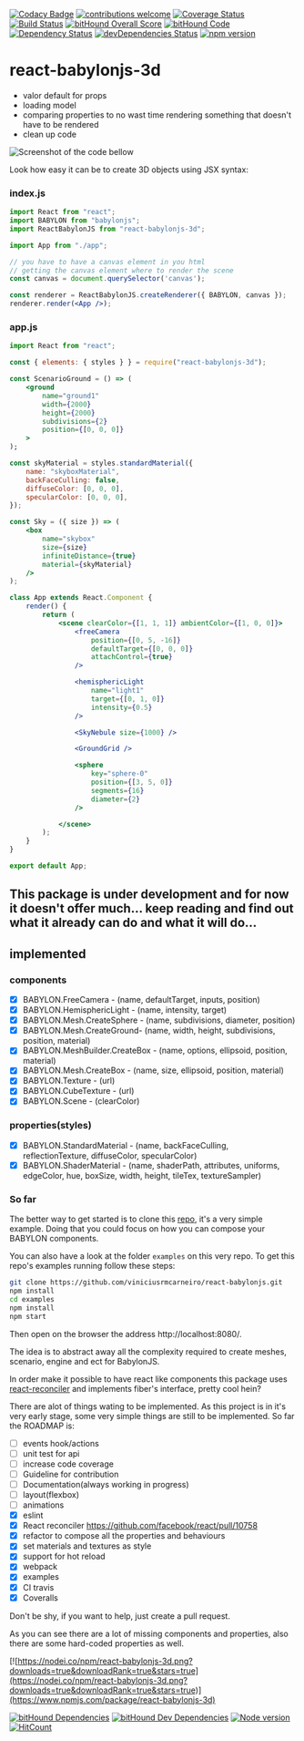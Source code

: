 [![Codacy Badge](https://api.codacy.com/project/badge/Grade/e2a161decf69444c92ced98bc3c572c6)](https://www.codacy.com/app/viniciusrmcarneiro/react-babylonjs?utm_source=github.com&utm_medium=referral&utm_content=viniciusrmcarneiro/react-babylonjs&utm_campaign=badger)
[![contributions welcome](https://img.shields.io/badge/contributions-welcome-brightgreen.svg?style=flat)](https://github.com/viniciusrmcarneiro/react-babylonjs/issues)
[![Coverage Status](https://coveralls.io/repos/github/viniciusrmcarneiro/react-babylonjs/badge.svg?branch=master)](https://coveralls.io/github/viniciusrmcarneiro/react-babylonjs?branch=master)
[![Build Status](https://travis-ci.org/viniciusrmcarneiro/react-babylonjs.svg)](https://travis-ci.org/viniciusrmcarneiro/react-babylonjs)
[![bitHound Overall Score](https://www.bithound.io/github/viniciusrmcarneiro/react-babylonjs/badges/score.svg)](https://www.bithound.io/github/viniciusrmcarneiro/react-babylonjs)
[![bitHound Code](https://www.bithound.io/github/viniciusrmcarneiro/react-babylonjs/badges/code.svg)](https://www.bithound.io/github/viniciusrmcarneiro/react-babylonjs)
[![Dependency Status](https://david-dm.org/viniciusrmcarneiro/react-babylonjs.svg)](https://david-dm.org/viniciusrmcarneiro/react-babylonjs)
[![devDependencies Status](https://david-dm.org/viniciusrmcarneiro/react-babylonjs/dev-status.svg)](https://david-dm.org/viniciusrmcarneiro/react-babylonjs?type=dev)
[![npm version](https://badge.fury.io/js/react-babylonjs-3d.svg)](https://badge.fury.io/js/react-babylonjs-3d)

# react-babylonjs-3d
- valor default for props
- loading model
- comparing properties to no wast time rendering something that doesn't have to be rendered
- clean up code


![Screenshot of the code bellow][screenshot1]

Look how easy it can be to create 3D objects using JSX syntax:
### index.js
```jsx
import React from "react";
import BABYLON from "babylonjs";
import ReactBabylonJS from "react-babylonjs-3d";

import App from "./app";

// you have to have a canvas element in you html
// getting the canvas element where to render the scene
const canvas = document.querySelector('canvas');

const renderer = ReactBabylonJS.createRenderer({ BABYLON, canvas });
renderer.render(<App />);
```

### app.js
```jsx
import React from "react";

const { elements: { styles } } = require("react-babylonjs-3d");

const ScenarioGround = () => (
    <ground
        name="ground1"
        width={2000}
        height={2000}
        subdivisions={2}
        position={[0, 0, 0]}
    >
);
```
```jsx
const skyMaterial = styles.standardMaterial({
    name: "skyboxMaterial",
    backFaceCulling: false,
    diffuseColor: [0, 0, 0],
    specularColor: [0, 0, 0],
});
```
```jsx
const Sky = ({ size }) => (
    <box
        name="skybox"
        size={size}
        infiniteDistance={true}
        material={skyMaterial}
    />
);
```
```jsx
class App extends React.Component {
    render() {
        return (
            <scene clearColor={[1, 1, 1]} ambientColor={[1, 0, 0]}>
                <freeCamera
                    position={[0, 5, -16]}
                    defaultTarget={[0, 0, 0]}
                    attachControl={true}
                />

                <hemisphericLight
                    name="light1"
                    target={[0, 1, 0]}
                    intensity={0.5}
                />

                <SkyNebule size={1000} />

                <GroundGrid />

                <sphere
                    key="sphere-0"
                    position={[3, 5, 0]}
                    segments={16}
                    diameter={2}
                />

            </scene>
        );
    }
}

export default App;
```

## This package is under development and for now it doesn't offer much... keep reading and find out what it already can do and what it will do...

## implemented
### components
- [x] BABYLON.FreeCamera - (name, defaultTarget, inputs, position)
- [x] BABYLON.HemisphericLight - (name, intensity, target)
- [x] BABYLON.Mesh.CreateSphere - (name, subdivisions, diameter, position)
- [x] BABYLON.Mesh.CreateGround- (name, width, height, subdivisions, position, material)
- [x] BABYLON.MeshBuilder.CreateBox - (name, options, ellipsoid, position, material)
- [x] BABYLON.Mesh.CreateBox - (name, size, ellipsoid, position, material)
- [x] BABYLON.Texture - (url)
- [x] BABYLON.CubeTexture - (url)
- [x] BABYLON.Scene - (clearColor)

### properties(styles)
- [x] BABYLON.StandardMaterial - (name, backFaceCulling, reflectionTexture, diffuseColor, specularColor)
- [x] BABYLON.ShaderMaterial - (name, shaderPath, attributes, uniforms, edgeColor, hue, boxSize, width, height, tileTex, textureSampler)

### So far
The better way to get started is to clone this [repo](https://github.com/viniciusrmcarneiro/react-babylonjs-3d-example), it's a very simple example. Doing that you could focus on how you can compose your BABYLON components.

You can also have a look at the folder `examples` on this very repo.
To get this repo's examples running follow these steps:
```bash
git clone https://github.com/viniciusrmcarneiro/react-babylonjs.git
npm install
cd examples
npm install
npm start
```
Then open on the browser the address http://localhost:8080/.

The idea is to abstract away all the complexity required to create meshes, scenario, engine and ect for BabylonJS.

In order make it possible to have react like components this package uses [react-reconciler](https://www.npmjs.com/package/react-reconciler) and implements fiber's interface, pretty cool hein?


There are alot of things wating to be implemented. As this project is in it's very early stage, some very simple things are still to be implemented. So far the ROADMAP is:
- [ ] events hook/actions
- [ ] unit test for api
- [ ] increase code coverage
- [ ] Guideline for contribution
- [ ] Documentation(always working in progress)
- [ ] layout(flexbox)
- [ ] animations
- [x] eslint
- [x] React reconciler <https://github.com/facebook/react/pull/10758>
- [x] refactor to compose all the properties and behaviours
- [x] set materials and textures as style
- [x] support for hot reload
- [x] webpack
- [x] examples
- [x] CI travis
- [x] Coveralls

Don't be shy, if you want to help, just create a pull request.


As you can see there are a lot of missing components and properties, also there are some hard-coded properties as well.

[![https://nodei.co/npm/react-babylonjs-3d.png?downloads=true&downloadRank=true&stars=true](https://nodei.co/npm/react-babylonjs-3d.png?downloads=true&downloadRank=true&stars=true)](https://www.npmjs.com/package/react-babylonjs-3d)

[![bitHound Dependencies](https://www.bithound.io/github/viniciusrmcarneiro/react-babylonjs/badges/dependencies.svg)](https://www.bithound.io/github/viniciusrmcarneiro/react-babylonjs/master/dependencies/npm)
[![bitHound Dev Dependencies](https://www.bithound.io/github/viniciusrmcarneiro/react-babylonjs/badges/devDependencies.svg)](https://www.bithound.io/github/viniciusrmcarneiro/react-babylonjs/master/dependencies/npm)
[![Node version](https://img.shields.io/node/v/react-babylonjs-3d.svg?style=flat)](https://github.com/viniciusrmcarneiro/react-babylonjs)
[![HitCount](http://hits.dwyl.com/viniciusrmcarneiro/react-babylonjs.svg)](http://hits.dwyl.com/viniciusrmcarneiro/react-babylonjs)

[screenshot1]: https://github.com/viniciusrmcarneiro/react-babylonjs/raw/master/docs/images/screenshot.png "Sky, Ground and a Sphere"
